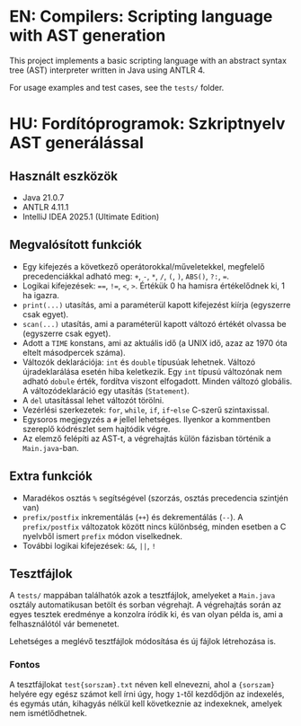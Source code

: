 # EN: Compilers: Scripting language with AST generation

This project implements a basic scripting language with an abstract syntax tree (AST) interpreter written in Java using ANTLR 4.

For usage examples and test cases, see the `tests/` folder.

# HU: Fordítóprogramok: Szkriptnyelv AST generálással


## Használt eszközök

- Java 21.0.7
- ANTLR 4.11.1
- IntelliJ IDEA 2025.1 (Ultimate Edition)


## Megvalósított funkciók
- Egy kifejezés a következő operátorokkal/műveletekkel, megfelelő precedenciákkal adható meg: `+`, `-`, `*`, `/`, `(`, `)`, `ABS()`, `?:`, `=`.
- Logikai kifejezések: `==`, `!=`, `<`, `>`. Értékük 0 ha hamisra értékelődnek ki, 1 ha igazra.
- `print(...)` utasítás, ami a paraméterül kapott kifejezést kiírja (egyszerre csak egyet).
- `scan(...)` utasítás, ami a paraméterül kapott változó értékét olvassa be (egyszerre csak egyet).
- Adott a `TIME` konstans, ami az aktuális idő (a UNIX idő, azaz az 1970 óta eltelt másodpercek száma).
- Változók deklarációja: `int` és `double` típusúak lehetnek. Változó újradeklarálása esetén hiba keletkezik. Egy `int` típusú változónak nem adható `dobule` érték, fordítva viszont elfogadott. Minden változó globális. A változódeklaráció egy utasítás (`Statement`).
- A `del` utasítással lehet változót törölni.
- Vezérlési szerkezetek: `for`, `while`, `if`, `if`-`else` C-szerű szintaxissal.
- Egysoros megjegyzés a `#` jellel lehetséges. Ilyenkor a kommentben szereplő kódrészlet sem hajtódik végre.
- Az elemző felépíti az AST-t, a végrehajtás külön fázisban történik a `Main.java`-ban.


## Extra funkciók
- Maradékos osztás `%` segítségével (szorzás, osztás precedencia szintjén van)
- `prefix/postfix` inkrementálás (`++`) és dekrementálás (`--`). A `prefix/postfix` változatok között nincs különbség, minden esetben a C nyelvből ismert `prefix` módon viselkednek.
- További logikai kifejezések: `&&`, `||`, `!`


## Tesztfájlok
A `tests/` mappában találhatók azok a tesztfájlok, amelyeket a `Main.java` osztály automatikusan betölt és sorban végrehajt. A végrehajtás során az egyes tesztek eredménye a konzolra íródik ki, és van olyan példa is, ami a felhasználótól vár bemenetet.

Lehetséges a meglévő tesztfájlok módosítása és új fájlok létrehozása is.


### Fontos
A tesztfájlokat `test{sorszam}.txt` néven kell elnevezni, ahol a `{sorszam}` helyére egy egész számot kell írni úgy, hogy `1`-től kezdődjön az indexelés, és egymás után, kihagyás nélkül kell következnie az indexeknek, amelyek nem ismétlődhetnek.